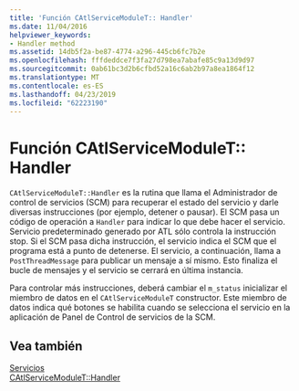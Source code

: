 ```yaml
---
title: 'Función CAtlServiceModuleT:: Handler'
ms.date: 11/04/2016
helpviewer_keywords:
- Handler method
ms.assetid: 14db5f2a-be87-4774-a296-445cb6fc7b2e
ms.openlocfilehash: fffdeddce7f3fa27d798ea7abafe85c9a13d9d97
ms.sourcegitcommit: 0ab61bc3d2b6cfbd52a16c6ab2b97a8ea1864f12
ms.translationtype: MT
ms.contentlocale: es-ES
ms.lasthandoff: 04/23/2019
ms.locfileid: "62223190"
---
```

# <a name="catlservicemodulethandler-function"></a>Función CAtlServiceModuleT:: Handler

`CAtlServiceModuleT::Handler` es la rutina que llama el Administrador de control de servicios (SCM) para recuperar el estado del servicio y darle diversas instrucciones (por ejemplo, detener o pausar). El SCM pasa un código de operación a `Handler` para indicar lo que debe hacer el servicio. Servicio predeterminado generado por ATL sólo controla la instrucción stop. Si el SCM pasa dicha instrucción, el servicio indica el SCM que el programa está a punto de detenerse. El servicio, a continuación, llama a `PostThreadMessage` para publicar un mensaje a sí mismo. Esto finaliza el bucle de mensajes y el servicio se cerrará en última instancia.

Para controlar más instrucciones, deberá cambiar el `m_status` inicializar el miembro de datos en el `CAtlServiceModuleT` constructor. Este miembro de datos indica qué botones se habilita cuando se selecciona el servicio en la aplicación de Panel de Control de servicios de la SCM.

## <a name="see-also"></a>Vea también

[Servicios](../atl/atl-services.md)<br/>
[CAtlServiceModuleT::Handler](../atl/reference/catlservicemodulet-class.md#handler)
